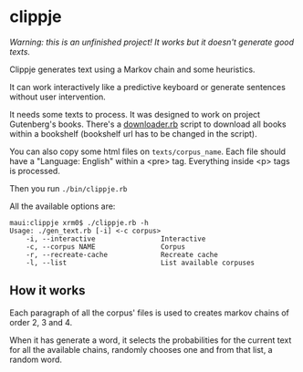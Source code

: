 clippje
=======

*Warning: this is an unfinished project! It works but it doesn't generate good texts.*

Clippje generates text using a Markov chain and some heuristics.

It can work interactively like a predictive keyboard or generate sentences without user intervention.

It needs some texts to process. It was designed to work on project Gutenberg's books. There's a [downloader.rb](bin/downloader.rb) script to download all books within a bookshelf (bookshelf url has to be changed in the script).

You can also copy some html files on `texts/corpus_name`. Each file should have a "Language: English" within a \<pre\> tag. Everything inside \<p\> tags is processed.

Then you run `./bin/clippje.rb` 

All the available options are:

```
maui:clippje xrm0$ ./clippje.rb -h
Usage: ./gen_text.rb [-i] <-c corpus>
    -i, --interactive                Interactive
    -c, --corpus NAME                Corpus
    -r, --recreate-cache             Recreate cache
    -l, --list                       List available corpuses
```


How it works
------------

Each paragraph of all the corpus' files is used to creates markov chains of order 2, 3 and 4.

When it has generate a word, it selects the probabilities for the current text for all the available chains, randomly chooses one and from that list, a random word.
